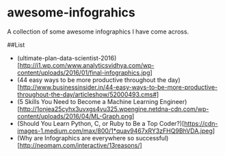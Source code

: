 # awesome-infograhics
A collection of some awesome infographics I have come across.

##List
* (ultimate-plan-data-scientist-2016)[http://i1.wp.com/www.analyticsvidhya.com/wp-content/uploads/2016/01/final-infographics.jpg]
* (44 easy ways to be more productive throughout the day)[http://www.businessinsider.in/44-easy-ways-to-be-more-productive-throughout-the-day/articleshow/52000493.cms#]
* (5 Skills You Need to Become a Machine Learning Engineer)[http://1onjea25cyhx3uvxgs4vu325.wpengine.netdna-cdn.com/wp-content/uploads/2016/04/ML-Graph.png]
* (Should You Learn Python, C, or Ruby to Be a Top Coder?)[https://cdn-images-1.medium.com/max/800/1*quav9467xRY3zFHQ9BhVDA.jpeg]
* (Why are Infographics are everywhere so successful)[http://neomam.com/interactive/13reasons/]
